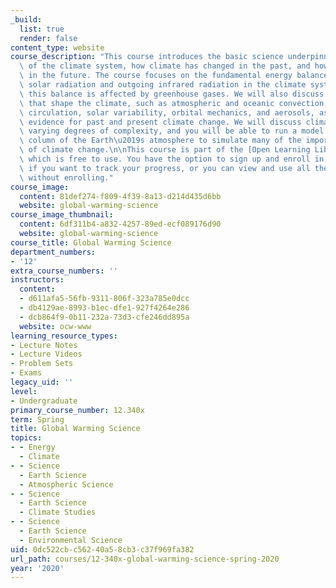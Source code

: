 ```yaml
---
_build:
  list: true
  render: false
content_type: website
course_description: "This course introduces the basic science underpinning our knowledge\
  \ of the climate system, how climate has changed in the past, and how it may change\
  \ in the future. The course focuses on the fundamental energy balance between incoming\
  \ solar radiation and outgoing infrared radiation in the climate system, and how\
  \ this balance is affected by greenhouse gases. We will also discuss physical processes\
  \ that shape the climate, such as atmospheric and oceanic convection and large-scale\
  \ circulation, solar variability, orbital mechanics, and aerosols, as well as the\
  \ evidence for past and present climate change. We will discuss climate models of\
  \ varying degrees of complexity, and you will be able to run a model of a single\
  \ column of the Earth\u2019s atmosphere to simulate many of the important elements\
  \ of climate change.\n\nThis course is part of the [Open Learning Library](https://openlearning.mit.edu/courses-programs/open-learning-library),\
  \ which is free to use. You have the option to sign up and enroll in the course\
  \ if you want to track your progress, or you can view and use all the materials\
  \ without enrolling."
course_image:
  content: 81def274-f809-4f39-8a13-d214d435d6bb
  website: global-warming-science
course_image_thumbnail:
  content: 6df311b4-a832-4257-89ed-ecf089176d90
  website: global-warming-science
course_title: Global Warming Science
department_numbers:
- '12'
extra_course_numbers: ''
instructors:
  content:
  - d611afa5-56fb-9311-806f-323a785e0dcc
  - db4129ae-8993-b1ec-dfe1-927f4264e286
  - dcb864f9-0b11-232a-73d3-cfe246dd895a
  website: ocw-www
learning_resource_types:
- Lecture Notes
- Lecture Videos
- Problem Sets
- Exams
legacy_uid: ''
level:
- Undergraduate
primary_course_number: 12.340x
term: Spring
title: Global Warming Science
topics:
- - Energy
  - Climate
- - Science
  - Earth Science
  - Atmospheric Science
- - Science
  - Earth Science
  - Climate Studies
- - Science
  - Earth Science
  - Environmental Science
uid: 0dc522cb-c562-40a5-8cb3-c37f969fa382
url_path: courses/12-340x-global-warming-science-spring-2020
year: '2020'
---
```

